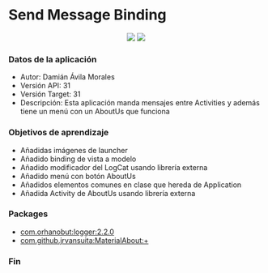 # Send Message Binding
<p align="center">
  <img src="https://user-images.githubusercontent.com/102948169/194516960-b3466a8a-3635-4e7b-a0c4-b3dacd140d78.png" />
  <img src="https://user-images.githubusercontent.com/102948169/194515682-9402e2dc-9150-4c19-a22d-323dc0515a25.png" />
</p>

### Datos de la aplicación
- Autor: Damián Ávila Morales
- Versión API: 31
- Versión Target: 31
- Descripción: Esta aplicación manda mensajes entre Activities y además tiene un menú con un AboutUs que funciona

### Objetivos de aprendizaje
* Añadidas imágenes de launcher
* Añadido binding de vista a modelo
* Añadido modificador del LogCat usando librería externa
* Añadido menú con botón AboutUs
* Añadidos elementos comunes en clase que hereda de Application
* Añadida Activity de AboutUs usando librería externa


### Packages
*  [com.orhanobut:logger:2.2.0](https://github.com/orhanobut/logger)
*  [com.github.jrvansuita:MaterialAbout:+](https://github.com/jrvansuita/MaterialAbout)

### Fin